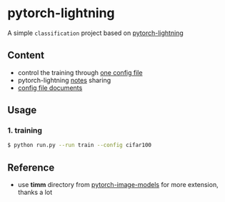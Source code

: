 # pytorch-lightning
A simple `classification` project based on [pytorch-lightning](https://github.com/PyTorchLightning/pytorch-lightning)

## Content
- control the training through [one config file](https://github.com/rentainhe/mini-classification/blob/master/configs/cifar100.yaml)
- pytorch-lightning [notes]() sharing
- [config file documents]()

## Usage
### 1. training
```bash
$ python run.py --run train --config cifar100
```
## Reference
- use __timm__ directory from [pytorch-image-models](https://github.com/rwightman/pytorch-image-models) for more extension, thanks a lot
